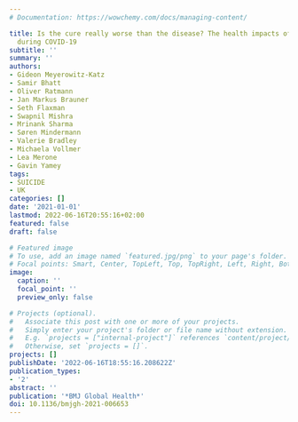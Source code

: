 ```yaml
---
# Documentation: https://wowchemy.com/docs/managing-content/

title: Is the cure really worse than the disease? The health impacts of lockdowns
  during COVID-19
subtitle: ''
summary: ''
authors:
- Gideon Meyerowitz-Katz
- Samir Bhatt
- Oliver Ratmann
- Jan Markus Brauner
- Seth Flaxman
- Swapnil Mishra
- Mrinank Sharma
- Søren Mindermann
- Valerie Bradley
- Michaela Vollmer
- Lea Merone
- Gavin Yamey
tags:
- SUICIDE
- UK
categories: []
date: '2021-01-01'
lastmod: 2022-06-16T20:55:16+02:00
featured: false
draft: false

# Featured image
# To use, add an image named `featured.jpg/png` to your page's folder.
# Focal points: Smart, Center, TopLeft, Top, TopRight, Left, Right, BottomLeft, Bottom, BottomRight.
image:
  caption: ''
  focal_point: ''
  preview_only: false

# Projects (optional).
#   Associate this post with one or more of your projects.
#   Simply enter your project's folder or file name without extension.
#   E.g. `projects = ["internal-project"]` references `content/project/deep-learning/index.md`.
#   Otherwise, set `projects = []`.
projects: []
publishDate: '2022-06-16T18:55:16.208622Z'
publication_types:
- '2'
abstract: ''
publication: '*BMJ Global Health*'
doi: 10.1136/bmjgh-2021-006653
---
```

